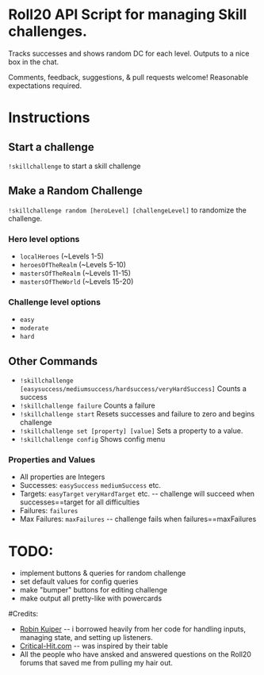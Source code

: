 # Roll20 API Script for managing Skill challenges. 

Tracks successes and shows random DC for each level. Outputs to a nice box in the chat.

Comments, feedback, suggestions, & pull requests welcome! Reasonable expectations required.

# Instructions

## Start a challenge
`!skillchallenge` to start a skill challenge

## Make a Random Challenge
`!skillchallenge random [heroLevel] [challengeLevel]` to randomize the challenge.

### Hero level options
* `localHeroes` (~Levels 1-5)
* `heroesOfTheRealm` (~Levels 5-10)
* `mastersOfTheRealm` (~Levels 11-15)
* `mastersOfTheWorld` (~Levels 15-20)

### Challenge level options
* `easy` 
* `moderate`
* `hard`

## Other Commands
* `!skillchallenge [easysuccess/mediumsuccess/hardsuccess/veryHardSuccess]` Counts a success 
* `!skillchallenge failure` Counts a failure
* `!skillchallenge start` Resets successes and failure to zero and begins challenge
* `!skillchallenge set [property] [value]` Sets a property to a value.
* `!skillchallenge config` Shows config menu

### Properties and Values
* All properties are Integers
* Successes: `easySuccess` `mediumSuccess` etc.
* Targets: `easyTarget` `veryHardTarget` etc. -- challenge will succeed when successes==target for all difficulties
* Failures: `failures`
* Max Failures: `maxFailures` -- challenge fails when failures==maxFailures

# TODO:
* implement buttons & queries for random challenge
* set default values for config queries
* make "bumper" buttons for editing challenge
* make output all pretty-like with powercards

#Credits:
 * [Robin Kuiper](https://github.com/RobinKuiper/Roll20APIScripts) -- i borrowed heavily from her code for handling inputs, managing state, and setting up listeners. 
 * [Critical-Hit.com](https://critical-hits.com/blog/2016/08/16/skill-challenges-in-5th-edition-dd/) -- was inspired by their table
 * All the people who have ansked and answered questions on the Roll20 forums that saved me from pulling my hair out.
